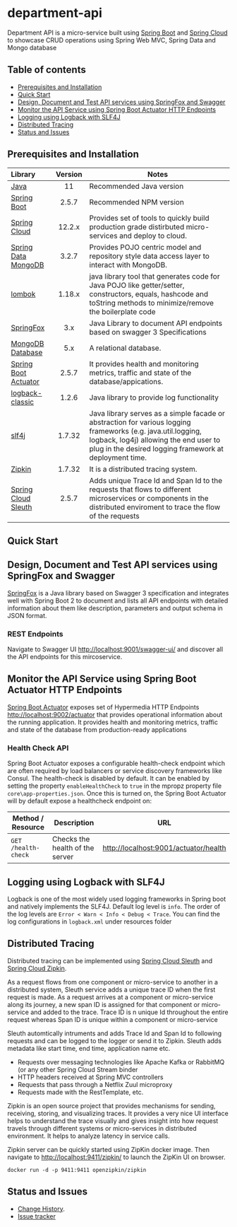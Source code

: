 # department-api
Department API is a micro-service built using [Spring Boot](https://spring.io/projects/spring-boot) and [Spring Cloud](https://spring.io/projects/spring-cloud) to showcase CRUD operations using Spring Web MVC, Spring Data and Mongo database

## Table of contents

- [Prerequisites and Installation](#prerequisites-and-installation)
- [Quick Start](#quick-start)
- [Design, Document and Test API services using SpringFox and Swagger](#design-document-and-test-api-services-using-springfox-and-swagger)
- [Monitor the API Service using Spring Boot Actuator HTTP Endpoints](#monitor-the-aoi-service-using-spring-boot-actuator-http-endpoints)
- [Logging using Logback with SLF4J](#logging-using-logback-with-slf4j)
- [Distributed Tracing](#distributed-tracing)
- [Status and Issues](#status-and-issues)

## Prerequisites and Installation

Library | Version | Notes
:-------|:--------:|-------
[Java](https://www.oracle.com/java/technologies/javase/jdk11-archive-downloads.html) | 11 | Recommended Java version
[Spring Boot](https://spring.io/projects/spring-boot) | 2.5.7 | Recommended NPM version
[Spring Cloud](https://spring.io/projects/spring-cloud) | 12.2.x | Provides set of tools to quickly build production grade distirbuted micro-services and deploy to cloud.
[Spring Data MongoDB](https://spring.io/projects/spring-data-mongodb) | 3.2.7 | Provides POJO centric model and repository style data access layer to interact with MongoDB.
[lombok](https://projectlombok.org/)| 1.18.x | java library tool that generates code for Java POJO like getter/setter, constructors, equals, hashcode  and toString methods to minimize/remove the boilerplate code
[SpringFox](http://springfox.github.io/springfox/)| 3.x | Java Library to document API endpoints based on swagger 3 Specifications
[MongoDB Database](https://docs.mongodb.com/manual/introduction/) | 5.x | A relational database.
[Spring Boot Actuator](https://docs.spring.io/spring-boot/docs/current/reference/html/actuator.html)| 2.5.7 | It provides health and monitoring metrics, traffic and state of the database/appications.
[logback-classic](http://logback.qos.ch/)| 1.2.6 | Java library to provide log functionality
[slf4j](http://www.slf4j.org/)| 1.7.32 | Java library serves as a simple facade or abstraction for various logging frameworks (e.g. java.util.logging, logback, log4j) allowing the end user to plug in the desired logging framework at deployment time.
[Zipkin](https://zipkin.io/)| 1.7.32 | It is a distributed tracing system.
[Spring Cloud Sleuth](https://spring.io/projects/spring-cloud-sleuth)| 2.5.7 | Adds unique Trace Id and Span Id to the requests that flows to different microservices or components in the distributed enviroment to trace the flow of the requests

## Quick Start

## Design, Document and Test API services using SpringFox and Swagger
[SpringFox](http://springfox.github.io/springfox/) is a Java library based on Swagger 3 specification and integrates well with Spring Boot 2 to document and lists all API endpoints with detailed information about them like description, parameters and output schema in JSON format. 

### REST Endpoints
Navigate to Swagger UI <http://localhost:9001/swagger-ui/> and discover all the API endpoints for this mircoservice.

## Monitor the API Service using Spring Boot Actuator HTTP Endpoints
[Spring Boot Actuator](https://docs.spring.io/spring-boot/docs/current/reference/html/actuator.html) exposes set of Hypermedia HTTP Endpoints <http://localhost:9002/actuator> that provides operational information about the running application. It provides health and monitoring metrics, traffic and state of the database from production-ready applications

### Health Check API
Spring Boot Actuator exposes a configurable health-check endpoint which are often required by load balancers or service discovery frameworks like Consul. The health-check is disabled by default. It can be enabled by setting the property `enableHealthCheck` to `true` in the mpropz property file `core\app-properties.json`. Once this is turned on, the Spring Boot Actuator  will by default expose a healthcheck endpoint on:

| Method / Resource  | Description                     |  URL                                                   |
|--------------------|---------------------------------|--------------------------------------------------------|
| `GET /health-check` | Checks the health of the server | <http://localhost:9001/actuator/health> |

## Logging using Logback with SLF4J
Logback is one of the most widely used logging frameworks in Spring boot and natively implements the SLF4J. Default log level is `info`. The order of the log levels are `Error < Warn < Info < Debug < Trace`. You can find the log configurations in `logback.xml` under resources folder

## Distributed Tracing
Distributed tracing can be implemented using [Spring Cloud Sleuth](https://spring.io/projects/spring-cloud-sleuth) and [Spring Cloud Zipkin](https://zipkin.io/).

As a request flows from one component or micro-service to another in a distributed system,  Sleuth service adds a unique trace ID when the first request is made. As a request arrives at a component or micro-service along its journey, a new span ID is assigned for that component or micro-service and added to the trace. Trace ID is n unique Id throughout the entire request whereas Span ID is unique within a component or micro-service

Sleuth automtically intruments and adds Trace Id and Span Id to following requests
and can be logged to the logger or send it to Zipkin. Sleuth adds metadata like start time, end time, application name etc.

- Requests over messaging technologies like Apache Kafka or RabbitMQ (or any other Spring Cloud Stream binder
- HTTP headers received at Spring MVC controllers
- Requests that pass through a Netflix Zuul microproxy
- Requests made with the RestTemplate, etc.

Zipkin is an open source project that provides mechanisms for sending, receiving, storing, and visualizing traces. It provides a very nice UI interface helps to understand the trace visually and gives insight into how request travels through different systems or micro-services in distributed environment. It helps to analyze latency in service calls.

Zipkin server can be quickly started using ZipKin docker image. Then navigate to <http://localhost:9411/zipkin/> to launch the ZipKin UI on browser.

```
docker run -d -p 9411:9411 openzipkin/zipkin
```

## Status and Issues

* [Change History](./../CHANGELOG.md).
* [Issue tracker](https://github.com/kumaran-is/microservice-springboot/issues?state=open)
